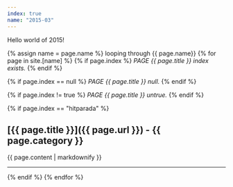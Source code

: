 ```yaml
---
index: true
name: "2015-03"
---
```


Hello world of 2015!


{% assign name = page.name %}
looping through {{ page.name}}
{% for page in site.[name] %}
{% if page.index %} 
  *PAGE {{ page.title }} index exists.*
{% endif %}

{% if page.index == null %} 
  *PAGE {{ page.title }} null.*
{% endif %}

{% if page.index != true %} 
  *PAGE {{ page.title }} untrue.*
{% endif %}

{% if page.index == "hitparada" %}
  ## [{{ page.title }}]({{ page.url }}) - {{ page.category }}
  {{ page.content | markdownify }}
  ***
  {% endif %}
  {% endfor %}
